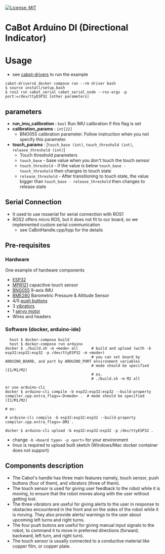 [![License: MIT](https://img.shields.io/badge/License-MIT-yellow.svg)](https://opensource.org/licenses/MIT)

# CaBot Arduino DI (Directional Indicator)

# Usage
- see [cabot-drivers](https://github.com/CMU-cabot/cabot-drivers/tree/main/cabot_serial) to run the example
```
cabot-drivers$ docker compose run --rm driver bash
$ source install/setup.bash
$ ros2 run cabot_serial cabot_serial_node --ros-args -p port:=/dev/ttyESP32 [other parameters]
```

## parameters

- **run_imu_calibration** : `bool` Run IMU calibration if this flag is set
- **calibration_params** : `int[22]`
  - BNO055 calibration parameter. Follow instruction when you not specify this parameter.
- **touch_params** : [`touch_base (int)`, `touch_threshold (int)`, `release_threshold (int)`]
  - Touch threshold parameters
  - `touch_base` - base value when you don't touch the touch sensor
  - `touch_threshold` - if the value is below `touch_base - touch_threshold` then changes to touch state
  - `release_threshold` - After transitioning to touch state, the value bigger than `touch_base - release_threshold` then changes to release state


## Serial Connection

- It used to use rosserial for serial connection with ROS1
- ROS2 offers micro ROS, but it does not fit to our board, so we implemented custom serial communication
  - see CaBotHandle.cpp/hpp for the details

## Pre-requisites

### Hardware

One example of hardware components

- [ESP32](https://www.espressif.com/en/products/devkits)
- [MPR121](https://www.adafruit.com/product/1982) capacitive touch sensor
- [BNG055](https://www.adafruit.com/product/2472) 9-axis IMU
- [BME280](https://www.adafruit.com/product/2652) Barometric Pressure & Altitude Sensor
- 4/5 [push buttons](https://www.adafruit.com/product/4183)
- 3 [vibrators](https://www.sparkfun.com/products/17590)
- 1 [servo motor](https://kondo-robot.com/product/krs-3304r2-ics)
- Wires and headers

### Software (docker, arduino-ide)

```
  host $ docker-compose build
  host $ docker-compose run arduino
docker $ ./build.sh -m <mode> all      # build and upload (with -b esp32:esp32:esp32 -p /dev/ttyESP32 -m <mode>)
                                       # you can set board by ARDUINO_BOARD, and port by ARDUINO_PORT environment variables
                                       # mode should be specified (I1/M1/M2)
                                       # ex.
                                       # ./build.sh -m M2 all

or use arduino-cli
docker $ arduino-cli compile -b esp32:esp32:esp32 --build-property compiler.cpp.extra_flags=-D<mode> .  # mode should be specified (I1/M1/M2)
                                                                                                        # ex:
                                                                                                        # arduino-cli compile -b esp32:esp32:esp32 --build-property compiler.cpp.extra_flags=-DM2 .

docker $ arduino-cli upload -b esp32:esp32:esp32 -p /dev/ttyESP32 .
```
- change `-b <board type> -p <port>` for your environment
- linux is required to upload built sketch (Windows/Mac docker container does not support)


## Components description

- The Cabot's handle has three main features namely, touch sensor, push buttons (four of them), and vibrators (three of them).
- The touch sensor is used for giving user feedback to the robot while it is moving, to ensure that the robot moves along with the user without getting lost.
- The three vibrators are useful for giving alerts to the user in response to obstacles encountered in the front and on the sides of the robot while it is moving. They also provide alerts/ warnings to the user about upcoming left turns and right turns.
- The four push butons are useful for giving manual input signals to the robot, to command it to move in preferred directions (forward, backward, left turn, and right turn).
- The touch sensor is usually connected to a conductive material like copper film, or copper plate.
